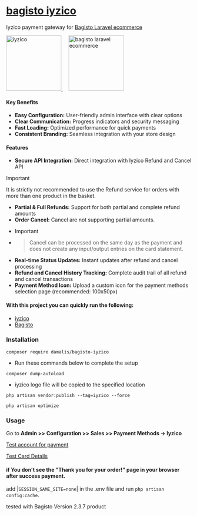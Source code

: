 # [bagisto iyzico](https://github.com/damalis/bagisto-iyzico)

Iyzico payment gateway for [Bagisto Laravel ecommerce](https://bagisto.com/)

<p align="left">
<a href="https://www.iyzico.com/" target="_blank" rel="noreferrer"> <img src="https://avatars.githubusercontent.com/u/3815564?s=200&v=4" alt="iyzico" width="150px" /> </a>&nbsp;&nbsp;&nbsp;
<a href="https://bagisto.com/" target="_blank" rel="noreferrer"> <img src="https://avatars.githubusercontent.com/u/43133047?s=200&v=4" alt="bagisto laravel ecommerce" width="150px" /> </a>
</p>

#### Key Benefits

- **Easy Configuration:** User-friendly admin interface with clear options
- **Clear Communication:** Progress indicators and security messaging
- **Fast Loading:** Optimized performance for quick payments
- **Consistent Branding:** Seamless integration with your store design

#### Features

- **Secure API Integration:** Direct integration with Iyzico Refund and Cancel API
> [!IMPORTANT]
> It is strictly not recommended to use the Refund service for orders with more than one product in the basket.
- **Partial & Full Refunds:** Support for both partial and complete refund amounts
- **Order Cancel:** Cancel are not supporting partial amounts.
- > [!IMPORTANT]
- > Cancel can be processed on the same day as the payment and does not create any input/output entries on the card statement.
- **Real-time Status Updates:** Instant updates after refund and cancel processing
- **Refund and Cancel History Tracking:** Complete audit trail of all refund and cancel transactions
- **Payment Method Icon:** Upload a custom icon for the payment methods selection page (recommended: 100x50px)

#### With this project you can quickly run the following:

- [iyzico](https://github.com/iyzico/iyzipay-php)
- [Bagisto](https://github.com/bagisto)

### Installation

```
composer require damalis/bagisto-iyzico
```

- Run these commands below to complete the setup

```
composer dump-autoload
```

- iyzico logo file will be copied to the specified location

```
php artisan vendor:publish --tag=iyzico --force
```

```
php artisan optimize
```

### Usage

Go to **Admin >> Configuration >> Sales >> Payment Methods -> Iyzico**

[Test account for payment](https://sandbox-merchant.iyzipay.com/auth/login)

[Test Card Details](https://docs.iyzico.com/en/add-ons/test-cards)


#### if You don't see the "Thank you for your order!" page in your browser after success payment.

add |```SESSION_SAME_SITE=none```| in the .env file and run ```php artisan config:cache```.

tested with Bagisto Version 2.3.7 product
